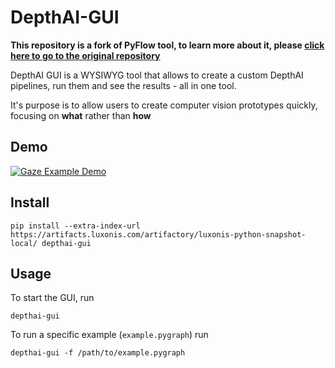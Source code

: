 # DepthAI-GUI

**This repository is a fork of PyFlow tool, to learn more about it, please [click here to go to the original repository](https://github.com/wonderworks-software/PyFlow)**

DepthAI GUI is a WYSIWYG tool that allows to create a custom DepthAI pipelines, run them and see the results - all
in one tool.

It's purpose is to allow users to create computer vision prototypes quickly, focusing on **what** rather than **how**

## Demo


[![Gaze Example Demo](https://user-images.githubusercontent.com/5244214/102778186-6729a200-4392-11eb-981a-b2f3db50c2b9.gif)](https://www.youtube.com/watch?v=yNFgp1xrE80)


## Install 

```
pip install --extra-index-url https://artifacts.luxonis.com/artifactory/luxonis-python-snapshot-local/ depthai-gui
```

## Usage

To start the GUI, run

```
depthai-gui
```

To run a specific example (`example.pygraph`) run

```
depthai-gui -f /path/to/example.pygraph
```
